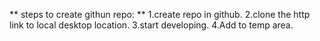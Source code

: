 ** steps to create githun repo: **
1.create repo in github.
2.clone the http link to local desktop location.
3.start developing.
4.Add to temp area.